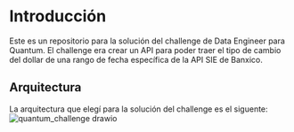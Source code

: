 # Introducción
Este es un repositorio para la solución del challenge de Data Engineer para Quantum. El challenge era crear un API para poder traer el tipo de cambio del dollar de una rango de fecha específica de la API SIE de Banxico.

## Arquitectura
La arquitectura que elegí para la solución del challenge es el siguente:
![quantum_challenge drawio](https://github.com/user-attachments/assets/72b348a6-40a8-400e-83df-3b90b03dab42)
